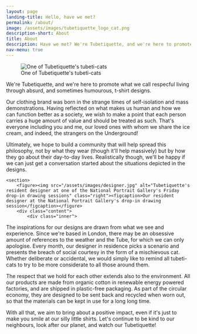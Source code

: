 ```yaml
---
layout: page
landing-title: Hello, have we met?
permalink: /about/
image: /assets/images/tubetiquette_logo_cat.png
description-short: About
title: About
description: Have we met? We're Tubetiquette, and we're here to promote what we call respecful living through absurd, and sometimes humourous, t-shirt designs.
nav-menu: true
---
```

<div id="main" class="alt">

<!--<section id="one">
	<div class="inner">
		<header class="major">
			<h1>Hi there</h1>
		</header>
	</div>
</section>-->

<section id="two" class="spotlights">
    <section>
        <figure><img src="{{page.image}}" alt="One of Tubetiquette's tubeti-cats" data-position="center center"><figcaption>One of Tubetiquette's tubeti-cats</figcaption></figure>
		<div class="content">
			<div class="inner">
<p>We're Tubetiquette, and we're here to promote what we call respecful living through absurd, and sometimes humourous, t-shirt designs.</p>

<p>Our clothing brand was born in the strange times of self-isolation and mass demonstrations. Having reflected on what makes us human and how we can function better as a society, we wish to make a point that each person carries a huge amount of value and should be treated as such. That's everyone including you and me, our loved ones with whom we share the ice cream, and indeed, the strangers on the Underground! </p>

<p>Ultimately, we hope to build a community that will help spread this philosophy, not by what they wear (though it'll help massively) but by how they go about their day-to-day lives. Realistically though, we'll be happy if we can just get a conversation started about the situations depicted in the designs.</p>
</div></div></section>

    <section>
        <figure><img src="/assets/images/designer.jpg" alt="Tubetiquette's resident designer at one of the National Portrait Gallery's Friday drop-in drawing sessions" class="right"><figcaption>Our resident designer at the National Portrait Gallery's drop-in drawing session</figcaption></figure>
		<div class="content">
			<div class="inner">
<p>The inspirations for our designs are drawn from what we see and experience. Since we're based in London, there may be an obsessive amount of references to the weather and the Tube, for which we can only apologise. Every month, our designer in residence picks a scenario and presents the breach of social courtesy in the form of a mischievous cat. Whether deliberate or accidental, we would simply like to remind all tubeti-cats to try to be more considerate to all those around them. </p>

<p>The respect that we hold for each other extends also to the environment. All our products are made from organic cotton in renewable energy powered factories, and are shipped in plastic-free packaging. As part of the circular economy, they are designed to be sent back and recycled when worn out, so that the materials can be kept in use for a long long time. </p>

<p>With all that, we aim to bring about a positive impact, even if it's just to make you smile at our silly little shirts. Let's continue to be kind to our neighbours, look after our planet, and watch our Tubetiquette!</p>
</div></div></section>

<!--</div> main-->
